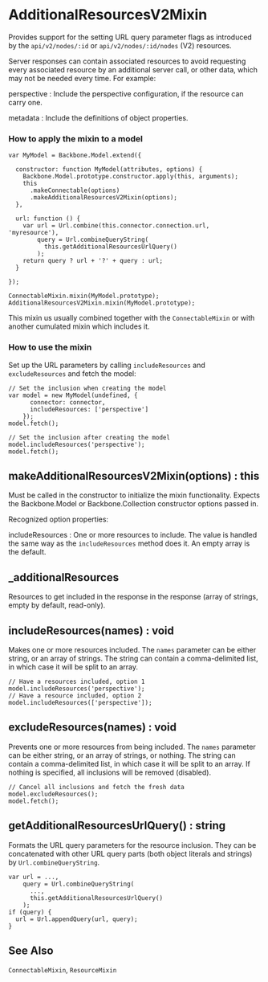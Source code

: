 # AdditionalResourcesV2Mixin

Provides support for the setting URL query parameter flags as introduced by the
`api/v2/nodes/:id` or `api/v2/nodes/:id/nodes` (V2) resources.

Server responses can contain associated resources to avoid requesting every
associated resource by an additional server call, or other data, which may
not be needed every time.  For example:

perspective
: Include the perspective configuration, if the resource can carry one.

metadata
: Include the definitions of object properties.

### How to apply the mixin to a model

```
var MyModel = Backbone.Model.extend({

  constructor: function MyModel(attributes, options) {
    Backbone.Model.prototype.constructor.apply(this, arguments);
    this
      .makeConnectable(options)
      .makeAdditionalResourcesV2Mixin(options);
  },

  url: function () {
    var url = Url.combine(this.connector.connection.url, 'myresource'),
        query = Url.combineQueryString(
          this.getAdditionalResourcesUrlQuery()
        );
    return query ? url + '?' + query : url;
  }
  
});

ConnectableMixin.mixin(MyModel.prototype);
AdditionalResourcesV2Mixin.mixin(MyModel.prototype);
```

This mixin us usually combined together with the `ConnectableMixin`
or with another cumulated mixin which includes it.

### How to use the mixin

Set up the URL parameters by calling `includeResources` and
`excludeResources` and fetch the model:

```
// Set the inclusion when creating the model
var model = new MyModel(undefined, {
      connector: connector,
      includeResources: ['perspective']
    });
model.fetch();

// Set the inclusion after creating the model
model.includeResources('perspective');
model.fetch();
```

## makeAdditionalResourcesV2Mixin(options) : this

Must be called in the constructor to initialize the mixin functionality.
Expects the Backbone.Model or Backbone.Collection constructor options passed in.

Recognized option properties:

includeResources
: One or more resources to include.  The value is handled the same way as the
  `includeResources` method does it.  An empty array is the default.

## _additionalResources

Resources to get included in the response in the response (array of strings,
empty by default, read-only).

## includeResources(names) : void

Makes one or more resources included.  The `names` parameter can be either
string, or an array of strings.  The string can contain a comma-delimited list,
in which case it will be split to an array.

```
// Have a resources included, option 1
model.includeResources('perspective');
// Have a resource included, option 2
model.includeResources(['perspective']);
```

## excludeResources(names) : void

Prevents one or more resources from being included.  The `names` parameter can be either
string, or an array of strings, or nothing.  The string can contain a comma-delimited list,
in which case it will be split to an array.  If nothing is specified, all inclusions will
be removed (disabled).

```
// Cancel all inclusions and fetch the fresh data
model.excludeResources();
model.fetch();
```

## getAdditionalResourcesUrlQuery() : string

Formats the URL query parameters for the resource inclusion.  They can be concatenated
with other URL query parts (both object literals and strings) by `Url.combineQueryString`.

```
var url = ...,
    query = Url.combineQueryString(
      ...,
      this.getAdditionalResourcesUrlQuery()
    );
if (query) {
  url = Url.appendQuery(url, query);
}
```

## See Also

`ConnectableMixin`, `ResourceMixin`
